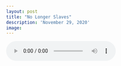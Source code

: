 ```yaml
---
layout: post
title: "No Longer Slaves"
description: 'November 29, 2020'
image:
---
```


<audio controls preload="metadata">
  <source src="https://docs.google.com/uc?export=open&id=1ka6l9q7IH-prgYJQfmjrtj8yP_VmGjI7" type="audio/mp3">
Your browser does not support the audio element.
</audio>
